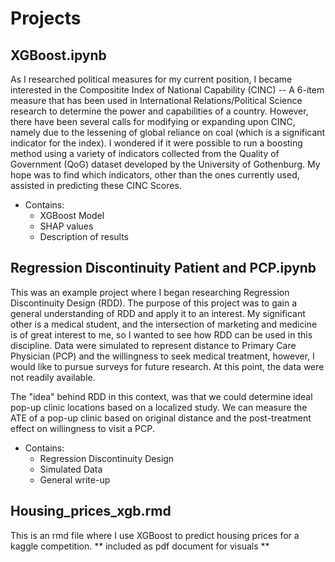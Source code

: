# Projects
## XGBoost.ipynb

As I researched political measures for my current position, I became interested in the Compositite Index of National Capability (CINC) -- A 6-item measure that has been used in International Relations/Political Science research to determine the power and capabilities of a country. However, there have been several calls for modifying or expanding upon CINC, namely due to the lessening of global reliance on coal (which is a significant indicator for the index). I wondered if it were possible to run a boosting method using a variety of indicators collected from the Quality of Government (QoG) dataset developed by the University of Gothenburg. My hope was to find which indicators, other than the ones currently used, assisted in predicting these CINC Scores. 
* Contains: 
   - XGBoost Model
   - SHAP values
   - Description of results

## Regression Discontinuity Patient and PCP.ipynb

This was an example project where I began researching Regression Discontinuity Design (RDD). The purpose of this project was to gain a general understanding of RDD and apply it to an interest. My significant other is a medical student, and the intersection of marketing and medicine is of great interest to me, so I wanted to see how RDD can be used in this discipline. Data were simulated to represent distance to Primary Care Physician (PCP) and the willingness to seek medical treatment, however, I would like to pursue surveys for future research. At this point, the data were not readily available. 

The "idea" behind RDD in this context, was that we could determine ideal pop-up clinic locations based on a localized study. We can measure the ATE of a pop-up clinic based on original distance and the post-treatment effect on willingness to visit a PCP. 
* Contains: 
  - Regression Discontinuity Design
  - Simulated Data
  - General write-up


## Housing_prices_xgb.rmd

This is an rmd file where I use XGBoost to predict housing prices for a kaggle competition. 
** included as pdf document for visuals ** 
